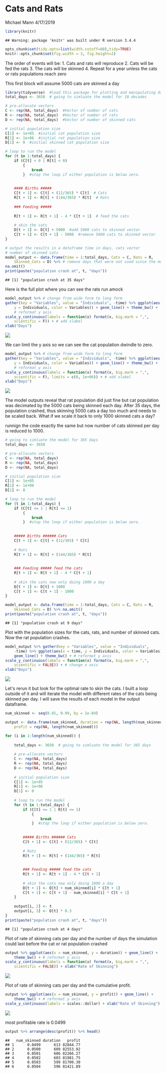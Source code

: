 Cats and Rats
================
Michael Mann
4/17/2019

``` r
library(knitr)
```

    ## Warning: package 'knitr' was built under R version 3.4.4

``` r
opts_chunk$set(tidy.opts=list(width.cutoff=60),tidy=TRUE)
knitr::opts_chunk$set(fig.width = 3, fig.height=2) 
```

The order of events will be: 1. Cats and rats will reproduce 2. Cats will be fed the rats 3. The cats will be skinned 4. Repeat for a year unless the cats or rats populations reach zero

This first block will assume 5000 cats are skinned a day

``` r
library(tidyverse)  #load this package for plotting and manipulating data
total_days <- 3650  # going to simluate the model for 10 decades

# pre-allocate vectors
C <- rep(NA, total_days)  #Vector of number of cats
R <- rep(NA, total_days)  #Vector of number of rats
D <- rep(NA, total_days)  #Vector of number of skinned cats

# initial population size
C[1] <- 1e+05  #initial cat population size
R[1] <- 1e+06  #initial rat population size
D[1] <- 0  #initial skinned cat population size

# loop to run the model
for (t in 1:total_days) {
    if (C[t] < 0 | R[t] < 0) 
        {
            break
        }  #stop the loop if either population is below zero.
    
    
    #### Births #####
    C[t + 1] <- C[t] + (12/365) * C[t]  # Cats
    R[t + 1] <- R[t] + (144/365) * R[t]  # Rats
    
    ### Feeding #####
    
    R[t + 1] <- R[t + 1] - 4 * C[t + 1]  # feed the cats
    
    # skin the cats
    D[t + 1] <- D[t] + 5000  #add 5000 cats to skinned vector
    C[t + 1] <- C[t + 1] - 5000  #remove 5000 cats to skinned vector
}

# output the results in a dataframe time in days, cats vector
# number of skinned cats
model_output <- data.frame(time = 1:total_days, Cats = C, Rats = R, 
    Skinned_Cats = D) %>% # remove days that were not used since the model stopped
na.omit()
print(paste("population crash at", t, "days"))
```

    ## [1] "population crash at 35 days"

Here is the full plot where you can see the rats run amock

``` r
model_output %>% # change from wide form to long form
gather(key = "Variables", value = "Individuals", -time) %>% ggplot(aes(x = time, 
    y = Individuals, color = Variables)) + geom_line() + theme_bw() + 
    # reformat y axis
scale_y_continuous(labels = function(x) format(x, big.mark = ",", 
    scientific = F)) + # add xlabel
xlab("Days")
```

![](Cats_rats_code_files/figure-markdown_github/outputs_of_model_full-1.png)

We can limit the y axis so we can see the cat population dwindle to zero.

``` r
model_output %>% # change from wide form to long form
gather(key = "Variables", value = "Individuals", -time) %>% ggplot(aes(x = time, 
    y = Individuals, color = Variables)) + geom_line() + theme_bw() + 
    # reformat y axis
scale_y_continuous(labels = function(x) format(x, big.mark = ",", 
    scientific = F), limits = c(0, 1e+06)) + # add xlabel
xlab("Days")
```

![](Cats_rats_code_files/figure-markdown_github/plot_ylimit_5k-1.png)

The model outputs reveal that rat population did just fine but cat population was decimated by the 5000 cats being skinned each day. After 35 days, the population crashed, thus skinning 5000 cats a day too much and needs to be scaled back. What if we scale it back to only 1000 skinned cats a day?

runnign the code exactly the same but now number of cats skinned per day is reduced to 1000.

``` r
# going to simluate the model for 365 days
total_days <- 3650

# pre-allocate vectors
C <- rep(NA, total_days)
R <- rep(NA, total_days)
D <- rep(NA, total_days)

# initial population size
C[1] <- 1e+05
R[1] <- 1e+06
D[1] <- 0

# loop to run the model
for (t in 1:total_days) {
    if (C[t] <= 1 | R[t] <= 1) 
        {
            break
        }  #stop the loop if either population is below zero.
    
    
    ##### Births ###### Cats
    C[t + 1] <- C[t] + (12/365) * C[t]
    
    # Rats
    R[t + 1] <- R[t] + (144/365) * R[t]
    
    
    ### Feeding ##### feed the cats
    R[t + 1] <- R[t + 1] - 4 * C[t + 1]
    
    # skin the cats now only doing 1000 a day
    D[t + 1] <- D[t] + 1000
    C[t + 1] <- C[t + 1] - 1000
}

model_output <- data.frame(time = 1:total_days, Cats = C, Rats = R, 
    Skinned_Cats = D) %>% na.omit()
print(paste("population crash at", t, "days"))
```

    ## [1] "population crash at 9 days"

Plot with the population sizes for the cats, rats, and number of skinned cats. Now the rat population crashes.

``` r
model_output %>% gather(key = "Variables", value = "Individuals", 
    -time) %>% ggplot(aes(x = time, y = Individuals, color = Variables)) + 
    geom_line() + theme_bw() + # reformat y axis
scale_y_continuous(labels = function(x) format(x, big.mark = ",", 
    scientific = FALSE)) + # change x axis
xlab("Days")
```

![](Cats_rats_code_files/figure-markdown_github/plot_full_data_1k-1.png)

Let's rerun it but look for the optimal rate to skin the cats. I built a loop outside of it and will iterate the model with different rates of the cats being skinned per day. I will save the results of each model in the output dataframe.

``` r
num_skinned <- seq(0.01, 0.99, by = 1e-04)

output <- data.frame(num_skinned, duration = rep(NA, length(num_skinned)), 
    profit = rep(NA, length(num_skinned)))

for (i in 1:length(num_skinned)) {
    
    total_days <- 3650  # going to simluate the model for 365 days
    
    # pre-allocate vectors
    C <- rep(NA, total_days)
    R <- rep(NA, total_days)
    D <- rep(NA, total_days)
    
    # initial population size
    C[1] <- 1e+05
    R[1] <- 1e+06
    D[1] <- 0
    
    # loop to run the model
    for (t in 1:total_days) {
        if (C[t] <= 1 | R[t] <= 1) 
            {
                break
            }  #stop the loop if either population is below zero.
        
        
        ##### Births ###### Cats
        C[t + 1] <- C[t] + (12/365) * C[t]
        
        # Rats
        R[t + 1] <- R[t] + (144/365) * R[t]
        
        
        ### Feeding ##### feed the cats
        R[t + 1] <- R[t + 1] - 4 * C[t + 1]
        
        # skin the cats now only doing 1000 a day
        D[t + 1] <- D[t] + num_skinned[i] * C[t + 1]
        C[t + 1] <- C[t + 1] - num_skinned[i] * C[t + 1]
    }
    
    output[i, 2] <- t
    output[i, 3] <- D[t] * 0.3
}
print(paste("population crash at", t, "days"))
```

    ## [1] "population crash at 4 days"

Plot of rate of skinning cats per day and the number of days the simulation could last before the cat or rat population crashed

``` r
output %>% ggplot(aes(x = num_skinned, y = duration)) + geom_line() + 
    theme_bw() + # reformat y axis
scale_y_continuous(labels = function(x) format(x, big.mark = ",", 
    scientific = FALSE)) + xlab("Rate of Skinning")
```

![](Cats_rats_code_files/figure-markdown_github/full_model_num_skinned_duration-1.png)

Plot of rate of skinning cats per day and the cumulative profit.

``` r
output %>% ggplot(aes(x = num_skinned, y = profit)) + geom_line() + 
    theme_bw() + # reformat y axis
scale_y_continuous(labels = scales::dollar) + xlab("Rate of Skinning")
```

![](Cats_rats_code_files/figure-markdown_github/full_model_num_skinned_profit-1.png)

most profitable rate is 0.0499

``` r
output %>% arrange(desc(profit)) %>% head()
```

    ##   num_skinned duration   profit
    ## 1      0.0499      613 82844.77
    ## 2      0.0500      609 82553.92
    ## 3      0.0501      606 82266.27
    ## 4      0.0502      603 81981.75
    ## 5      0.0503      599 81700.30
    ## 6      0.0504      596 81421.89
